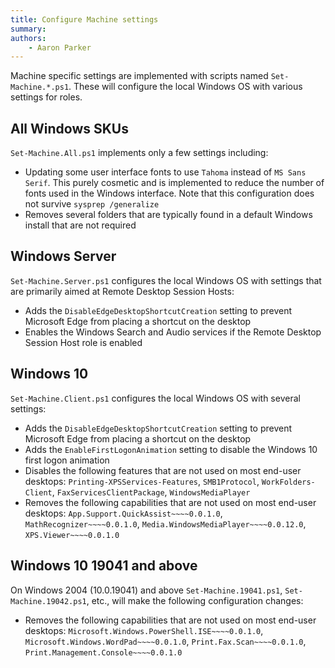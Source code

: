 ```yaml
---
title: Configure Machine settings
summary: 
authors:
    - Aaron Parker
---
```

Machine specific settings are implemented with scripts named `Set-Machine.*.ps1`. These will configure the local Windows OS with various settings for roles.

## All Windows SKUs

`Set-Machine.All.ps1` implements only a few settings including:

* Updating some user interface fonts to use `Tahoma` instead of `MS Sans Serif`. This purely cosmetic and is implemented to reduce the number of fonts used in the Windows interface. Note that this configuration does not survive `sysprep /generalize`
* Removes several folders that are typically found in a default Windows install that are not required

## Windows Server

`Set-Machine.Server.ps1` configures the local Windows OS with settings that are primarily aimed at Remote Desktop Session Hosts:

* Adds the `DisableEdgeDesktopShortcutCreation` setting to prevent Microsoft Edge from placing a shortcut on the desktop
* Enables the Windows Search and Audio services if the Remote Desktop Session Host role is enabled

## Windows 10

`Set-Machine.Client.ps1` configures the local Windows OS with several settings:

* Adds the `DisableEdgeDesktopShortcutCreation` setting to prevent Microsoft Edge from placing a shortcut on the desktop
* Adds the `EnableFirstLogonAnimation` setting to disable the Windows 10 first logon animation
* Disables the following features that are not used on most end-user desktops: `Printing-XPSServices-Features`, `SMB1Protocol`, `WorkFolders-Client`, `FaxServicesClientPackage`, `WindowsMediaPlayer`
* Removes the following capabilities that are not used on most end-user desktops: `App.Support.QuickAssist~~~~0.0.1.0`, `MathRecognizer~~~~0.0.1.0`, `Media.WindowsMediaPlayer~~~~0.0.12.0`, `XPS.Viewer~~~~0.0.1.0`

## Windows 10 19041 and above

On Windows 2004 (10.0.19041) and above `Set-Machine.19041.ps1`, `Set-Machine.19042.ps1`, etc., will make the following configuration changes:

* Removes the following capabilities that are not used on most end-user desktops: `Microsoft.Windows.PowerShell.ISE~~~~0.0.1.0`, `Microsoft.Windows.WordPad~~~~0.0.1.0`, `Print.Fax.Scan~~~~0.0.1.0`, `Print.Management.Console~~~~0.0.1.0`
